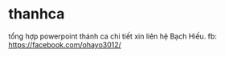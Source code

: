 # thanhca
tổng hợp powerpoint thánh ca
chi tiết xin liên hệ Bạch Hiếu. fb: https://facebook.com/ohayo3012/
